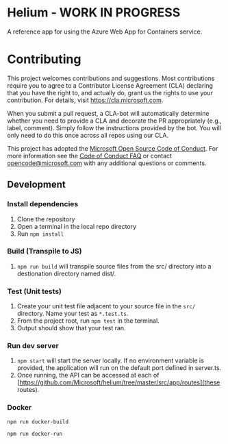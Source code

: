 # Helium - WORK IN PROGRESS

A reference app for using the Azure Web App for Containers service.

# Contributing

This project welcomes contributions and suggestions.  Most contributions require you to agree to a
Contributor License Agreement (CLA) declaring that you have the right to, and actually do, grant us
the rights to use your contribution. For details, visit https://cla.microsoft.com.

When you submit a pull request, a CLA-bot will automatically determine whether you need to provide
a CLA and decorate the PR appropriately (e.g., label, comment). Simply follow the instructions
provided by the bot. You will only need to do this once across all repos using our CLA.

This project has adopted the [Microsoft Open Source Code of Conduct](https://opensource.microsoft.com/codeofconduct/).
For more information see the [Code of Conduct FAQ](https://opensource.microsoft.com/codeofconduct/faq/) or
contact [opencode@microsoft.com](mailto:opencode@microsoft.com) with any additional questions or comments.

## Development

### Install dependencies

1. Clone the repository
2. Open a terminal in the local repo directory
3. Run `npm install`

### Build (Transpile to JS)

1. `npm run build` will transpile source files from the src/ directory into a destionation directory named dist/.

### Test (Unit tests)

1. Create your unit test file adjacent to your source file in the `src/` directory.  Name your test as `*.test.ts`.
2. From the project root, run `npm test` in the terminal.
3. Output should show that your test ran.

### Run dev server

1. `npm start` will start the server locally.  If no environment variable is provided, the application will run on the default port defined in server.ts.
2. Once running, the API can be accessed at each of [https://github.com/Microsoft/helium/tree/master/src/app/routes](these routes).

### Docker

```
npm run docker-build
```

```
npm run docker-run
```